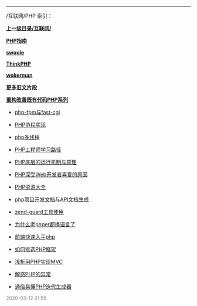
----

/互联网/PHP 索引：


**[上一级目录/互联网/](/互联网/)**

**[PHP指南](/互联网/PHP/PHP指南/)**

**[swoole](/互联网/PHP/swoole/)**

**[ThinkPHP](/互联网/PHP/ThinkPHP/)**

**[wokerman](/互联网/PHP/wokerman/)**

**[更多旧文片段](/互联网/PHP/更多旧文片段/)**

**[重构改善既有代码PHP系列](/互联网/PHP/重构改善既有代码PHP系列/)**

- [php-fpm与fast-cgi](/互联网/PHP/php-fpm与fast-cgi)

- [PHP协程实现](/互联网/PHP/PHP协程实现)

- [php多线程](/互联网/PHP/php多线程)

- [PHP工程师学习路径](/互联网/PHP/PHP工程师学习路径)

- [PHP底层的运行机制与原理](/互联网/PHP/PHP底层的运行机制与原理)

- [PHP深受Web开发者喜爱的原因](/互联网/PHP/PHP深受Web开发者喜爱的原因)

- [PHP资源大全](/互联网/PHP/PHP资源大全)

- [php项目开发文档与API文档生成](/互联网/PHP/php项目开发文档与API文档生成)

- [zend-guard工具使用](/互联网/PHP/zend-guard工具使用)

- [为什么老phper都换语言了](/互联网/PHP/为什么老phper都换语言了)

- [前端快速入手php](/互联网/PHP/前端快速入手php)

- [如何挑选PHP框架](/互联网/PHP/如何挑选PHP框架)

- [浅析用PHP实现MVC](/互联网/PHP/浅析用PHP实现MVC)

- [解惑PHP的异常](/互联网/PHP/解惑PHP的异常)

- [通俗易懂PHP迭代生成器](/互联网/PHP/通俗易懂PHP迭代生成器)


<font size=2 color='grey'> 2020-03-12 01:58 </font>
